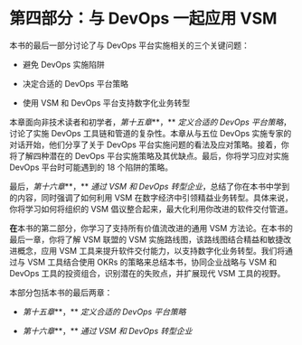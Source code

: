 # 第四部分：与 DevOps 一起应用 VSM

本书的最后一部分讨论了与 DevOps 平台实施相关的三个关键问题：

+   避免 DevOps 实施陷阱

+   决定合适的 DevOps 平台策略

+   使用 VSM 和 DevOps 平台支持数字化业务转型

本章面向非技术读者和初学者，*第十五章***，** *定义合适的 DevOps 平台策略*，讨论了实施 DevOps 工具链和管道的复杂性。本章从与五位 DevOps 实施专家的对话开始，他们分享了关于 DevOps 平台实施问题的看法及应对策略。接着，你将了解四种潜在的 DevOps 平台实施策略及其优缺点。最后，你将学习应对实施 DevOps 平台时可能遇到的 18 个陷阱的策略。

最后，*第十六章***，** *通过 VSM 和 DevOps 转型企业*，总结了你在本书中学到的内容，同时强调了如何利用 VSM 在数字经济中引领精益业务转型。具体来说，你将学习如何将组织的 VSM 倡议整合起来，最大化利用你改进的软件交付管道。

**在**本书的第二部分，你学习了支持所有价值流改进的通用 VSM 方法论。在本书的最后一章，你将了解 VSM 联盟的 VSM 实施路线图，该路线图结合精益和敏捷改进概念，应用 VSM 工具来提升软件交付能力，以支持数字化业务转型。我们将通过与 VSM 工具结合使用 OKRs 的策略来总结本书，协同企业战略与 VSM 和 DevOps 工具的投资组合，识别潜在的失败点，并扩展现代 VSM 工具的视野。

本部分包括本书的最后两章：

+   *第十五章***，** *定义合适的 DevOps 平台策略*

+   *第十六章***，** *通过 VSM 和 DevOps 转型企业*
